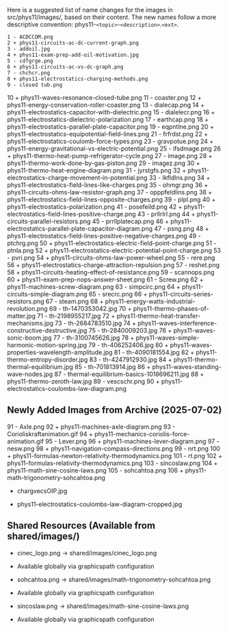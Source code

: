 Here is a suggested list of name changes for the images in src/phys11/images/, based on their content. The new names follow a more descriptive
convention: phys11-`<topic>`-`<description>`.`<ext>`.

    1 - ACDCCOM.png
    2 + phys11-circuits-ac-dc-current-graph.png
    3 - addoil.jpg
    4 + phys11-exam-prep-add-oil-motivation.jpg
    5 - cdfgrge.png
    6 + phys11-circuits-ac-vs-dc-graph.png
    7 - chchcr.png
    8 + phys11-electrostatics-charging-methods.png
    9 - closed tub.png

10 + phys11-waves-resonance-closed-tube.png
11 - coaster.png
12 + phys11-energy-conservation-roller-coaster.png
13 - dialecap.png
14 + phys11-electrostatics-capacitor-with-dielectric.png
15 - dialelecr.png
16 + phys11-electrostatics-dielectric-polarization.png
17 - earthcap.png
18 + phys11-electrostatics-parallel-plate-capacitor.png
19 - eqpntlne.png
20 + phys11-electrostatics-equipotential-field-lines.png
21 - frfrdst.png
22 + phys11-electrostatics-coulomb-force-types.png
23 - gravpotue.png
24 + phys11-energy-gravitational-vs-electric-potential.png
25 - ifsdmage.png
26 + phys11-thermo-heat-pump-refrigerator-cycle.png
27 - image.png
28 + phys11-thermo-work-done-by-gas-piston.png
29 - imagez.png
30 + phys11-thermo-heat-engine-diagram.png
31 - jyrstgfs.png
32 + phys11-electrostatics-charge-movement-in-potential.png
33 - lkfldlns.png
34 + phys11-electrostatics-field-lines-like-charges.png
35 - ohmgr.png
36 + phys11-circuits-ohms-law-resistor-graph.png
37 - opppfeldlins.png
38 + phys11-electrostatics-field-lines-opposite-charges.png
39 - plpl.png
40 + phys11-electrostatics-polarization.png
41 - posefeild.png
42 + phys11-electrostatics-field-lines-positive-charge.png
43 - prllrlrl.png
44 + phys11-circuits-parallel-resistors.png
45 - prrllplatecap.png
46 + phys11-electrostatics-parallel-plate-capacitor-diagram.png
47 - psng.png
48 + phys11-electrostatics-field-lines-positive-negative-charges.png
49 - ptchrg.png
50 + phys11-electrostatics-electric-field-point-charge.png
51 - ptnla.png
52 + phys11-electrostatics-electric-potential-point-charge.png
53 - pvri.png
54 + phys11-circuits-ohms-law-power-wheel.png
55 - rere.png
56 + phys11-electrostatics-charge-attraction-repulsion.png
57 - reshet.png
58 + phys11-circuits-heating-effect-of-resistance.png
59 - scannops.png
60 + phys11-exam-prep-nops-answer-sheet.png
61 - Screw.png
62 + phys11-machines-screw-diagram.png
63 - simpcirc.png
64 + phys11-circuits-simple-diagram.png
65 - srecrc.png
66 + phys11-circuits-series-resistors.png
67 - steam.png
68 + phys11-energy-watts-industrial-revolution.png
69 - th-1470353042.jpg
70 + phys11-thermo-phases-of-matter.jpg
71 - th-2198955217.jpg
72 + phys11-thermo-heat-transfer-mechanisms.jpg
73 - th-2684783510.jpg
74 + phys11-waves-interference-constructive-destructive.jpg
75 - th-2840009203.jpg
76 + phys11-waves-sonic-boom.jpg
77 - th-3100745626.jpg
78 + phys11-waves-simple-harmonic-motion-spring.jpg
79 - th-406252406.jpg
80 + phys11-waves-properties-wavelength-amplitude.jpg
81 - th-4090181554.jpg
82 + phys11-thermo-entropy-disorder.jpg
83 - th-4247912930.jpg
84 + phys11-thermo-thermal-equilibrium.jpg
85 - th-701813914.jpg
86 + phys11-waves-standing-wave-nodes.jpg
87 - thermal-equilibrium-basics-1018696211.jpg
88 + phys11-thermo-zeroth-law.jpg
89 - vescschr.png
90 + phys11-electrostatics-coulombs-law-diagram.png

## Newly Added Images from Archive (2025-07-02)

91 - Axle.png
92 + phys11-machines-axle-diagram.png
93 - Corioliskraftanimation.gif
94 + phys11-mechanics-coriolis-force-animation.gif
95 - Lever.png
96 + phys11-machines-lever-diagram.png
97 - nesw.png
98 + phys11-navigation-compass-directions.png
99 - nrt.png
100 + phys11-formulas-newton-relativity-thermodynamics.png
101 - rt.png
102 + phys11-formulas-relativity-thermodynamics.png
103 - sincoslaw.png
104 + phys11-math-sine-cosine-laws.png
105 - sohcahtoa.png
106 + phys11-math-trigonometry-sohcahtoa.png

- chargvecsOIP.jpg
+ phys11-electrostatics-coulombs-law-diagram-cropped.jpg

## Shared Resources (Available from shared/images/)

- cinec_logo.png → shared/images/cinec_logo.png
+ Available globally via graphicspath configuration
- sohcahtoa.png → shared/images/math-trigonometry-sohcahtoa.png
+ Available globally via graphicspath configuration  
- sincoslaw.png → shared/images/math-sine-cosine-laws.png
+ Available globally via graphicspath configuration
